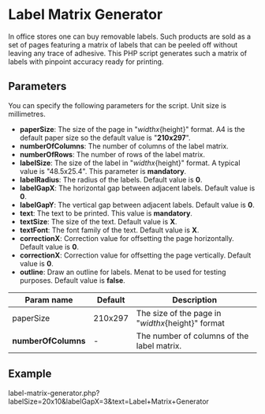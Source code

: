 Label Matrix Generator
======================

In office stores one can buy removable labels.  Such products are sold as a set of pages featuring a matrix of labels that can be peeled off without leaving any trace of adhesive.  This PHP script generates such a matrix of labels with pinpoint accuracy ready for printing.

Parameters
----------

You can specify the following parameters for the script.  Unit size is millimetres.

* __paperSize__: The size of the page in "${width}x${height}" format.  A4 is the default paper size so the default value is "__210x297__".
* __numberOfColumns__: The number of columns of the label matrix.
* __numberOfRows__: The number of rows of the label matrix.
* __labelSize__: The size of the label in "${width}x${height}" format.  A typical value is "48.5x25.4".  This parameter is __mandatory__.
* __labelRadius__: The radius of the labels.  Default value is __0__.
* __labelGapX__: The horizontal gap between adjacent labels.  Default value is __0__.
* __labelGapY__: The vertical gap between adjacent labels.  Default value is __0__.
* __text__: The text to be printed.  This value is __mandatory__.
* __textSize__: The size of the text.  Default value is __X__.
* __textFont__: The font family of the text.  Default value is __X__.
* __correctionX__: Correction value for offsetting the page horizontally.  Default value is __0__.
* __correctionX__: Correction value for offsetting the page vertically.  Default value is __0__.
* __outline__: Draw an outline for labels.  Menat to be used for testing purposes.  Default value is __false__.

| Param name | Default | Description |
| ----- | ----- | ---- |
| paperSize | 210x297 | The size of the page in "${width}x${height}" format |
| __numberOfColumns__ | - | The number of columns of the label matrix. |

Example
-------

label-matrix-generator.php?labelSize=20x10&labelGapX=3&text=Label+Matrix+Generator
